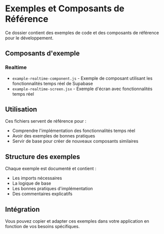 # Exemples et Composants de Référence

Ce dossier contient des exemples de code et des composants de référence pour le développement.

## Composants d'exemple

### Realtime
- `example-realtime-component.js` - Exemple de composant utilisant les fonctionnalités temps réel de Supabase
- `example-realtime-screen.jsx` - Exemple d'écran avec fonctionnalités temps réel

## Utilisation

Ces fichiers servent de référence pour :
- Comprendre l'implémentation des fonctionnalités temps réel
- Avoir des exemples de bonnes pratiques
- Servir de base pour créer de nouveaux composants similaires

## Structure des exemples

Chaque exemple est documenté et contient :
- Les imports nécessaires
- La logique de base
- Les bonnes pratiques d'implémentation
- Des commentaires explicatifs

## Intégration

Vous pouvez copier et adapter ces exemples dans votre application en fonction de vos besoins spécifiques.
